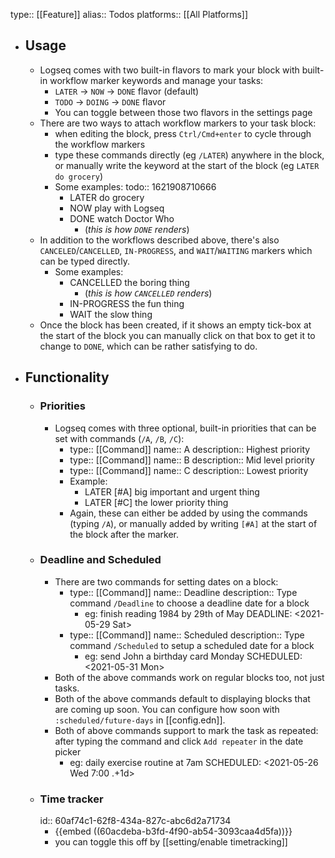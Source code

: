 type:: [[Feature]]
alias:: Todos
platforms:: [[All Platforms]]

- ## Usage
	- Logseq comes with two built-in flavors to mark your block with built-in workflow marker keywords and manage your tasks:
	  + `LATER` -> `NOW` -> `DONE` flavor (default)
	  + `TODO` -> `DOING` -> `DONE` flavor 
	  + You can toggle between those two flavors in the settings page
	- There are two ways to attach workflow markers to your task block:
		- when editing the block, press `Ctrl/Cmd+enter` to cycle through the workflow markers
		- type these commands directly (eg `/LATER`) anywhere in the block, or manually write the keyword at the start of the block (eg `LATER do grocery`)
		- Some examples:
		  todo:: 1621908710666
			- LATER do grocery
			- NOW play with Logseq
			- DONE watch Doctor Who
				- (_this is how `DONE` renders_)
	- In addition to the workflows described above, there's also `CANCELED`/`CANCELLED`, `IN-PROGRESS`,  and `WAIT`/`WAITING` markers which can be typed directly.
		- Some examples:
			- CANCELLED the boring thing
				- (_this is how `CANCELLED` renders_)
			- IN-PROGRESS the fun thing
			- WAIT the slow thing
	- Once the block has been created, if it shows an empty tick-box at the start of the block you can manually click on that box to get it to change to `DONE`, which can be rather satisfying to do.
- ## Functionality
	- ### Priorities
		- Logseq comes with three optional, built-in priorities that can be set with commands (`/A`, `/B`, `/C`):
			- type:: [[Command]]
			  name:: A
			  description:: Highest priority
			- type:: [[Command]]
			  name:: B
			  description:: Mid level priority
			- type:: [[Command]]
			  name:: C
			  description:: Lowest priority
			- Example:
				- LATER [#A] big important and urgent thing
				- LATER [#C] the lower priority thing
			- Again, these can either be added by using the commands (typing `/A`), or manually added by writing `[#A]` at the start of the block after the marker.
	- ### Deadline and Scheduled
		- There are two commands for setting dates on a block:
			- type:: [[Command]]
			  name:: Deadline
			  description:: Type command `/Deadline` to choose a deadline date for a block
				- eg: finish reading 1984 by 29th of May
				  DEADLINE: <2021-05-29 Sat>
			- type:: [[Command]]
			  name:: Scheduled
			  description:: Type command `/Scheduled` to setup a scheduled date for a block
				- eg: send John a birthday card Monday
				  SCHEDULED: <2021-05-31 Mon>
		- Both of the above commands work on regular blocks too, not just tasks.
		- Both of the above commands default to displaying blocks that are coming up soon. You can configure how soon with `:scheduled/future-days`  in [[config.edn]].
		- Both of above commands support to mark the task as repeated:
		  after typing the command and click `Add repeater` in the date picker
			- eg: daily exercise routine at 7am
			  SCHEDULED: <2021-05-26 Wed 7:00 .+1d>
	- ### Time tracker
	  id:: 60af74c1-62f8-434a-827c-abc6d2a71734
		- {{embed ((60acdeba-b3fd-4f90-ab54-3093caa4d5fa))}}
		- you can toggle this off by [[setting/enable timetracking]]